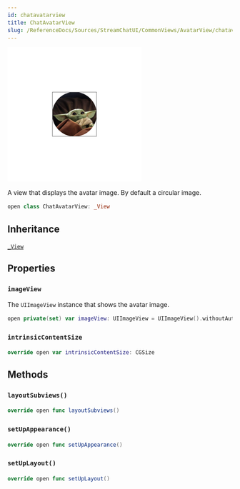 ```yaml
---
id: chatavatarview 
title: ChatAvatarView
slug: /ReferenceDocs/Sources/StreamChatUI/CommonViews/AvatarView/chatavatarview
---
```

![ChatAvatarView](../../../../../assets/ChatAvatarView_documentation.default-light.png)

A view that displays the avatar image. By default a circular image.

``` swift
open class ChatAvatarView: _View 
```

## Inheritance

[`_View`](../_View)

## Properties

### `imageView`

The `UIImageView` instance that shows the avatar image.

``` swift
open private(set) var imageView: UIImageView = UIImageView().withoutAutoresizingMaskConstraints
```

### `intrinsicContentSize`

``` swift
override open var intrinsicContentSize: CGSize 
```

## Methods

### `layoutSubviews()`

``` swift
override open func layoutSubviews() 
```

### `setUpAppearance()`

``` swift
override open func setUpAppearance() 
```

### `setUpLayout()`

``` swift
override open func setUpLayout() 
```
